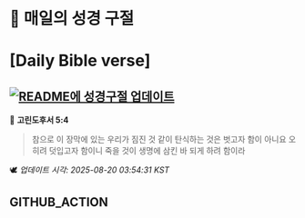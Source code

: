 # 🙏 매일의 성경 구절
# [Daily Bible verse]
## [![README에 성경구절 업데이트](https://github.com/DONGSUKA/first_test/actions/workflows/update-readme-bible.yml/badge.svg)](https://github.com/DONGSUKA/first_test/actions/workflows/update-readme-bible.yml)
<!-- START_BIBLE_VERSE -->
📖 **고린도후서 5:4**
> 참으로 이 장막에 있는 우리가 짐진 것 같이 탄식하는 것은 벗고자 함이 아니요 오히려 덧입고자 함이니 죽을 것이 생명에 삼킨 바 되게 하려 함이라

🕊️ _업데이트 시각: 2025-08-20 03:54:31 KST_
  <!-- END_BIBLE_VERSE -->
## GITHUB_ACTION
